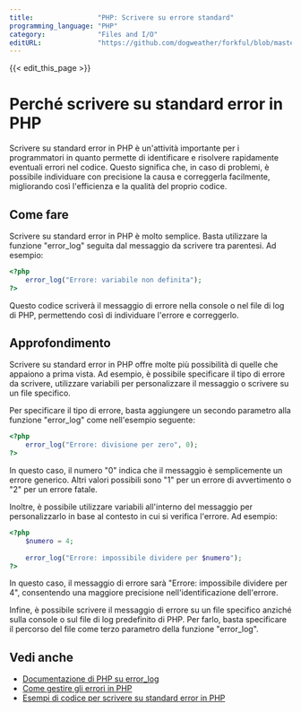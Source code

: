 ```yaml
---
title:                "PHP: Scrivere su errore standard"
programming_language: "PHP"
category:             "Files and I/O"
editURL:              "https://github.com/dogweather/forkful/blob/master/content/it/php/writing-to-standard-error.md"
---
```


{{< edit_this_page >}}

# Perché scrivere su standard error in PHP

Scrivere su standard error in PHP è un'attività importante per i programmatori in quanto permette di identificare e risolvere rapidamente eventuali errori nel codice. Questo significa che, in caso di problemi, è possibile individuare con precisione la causa e correggerla facilmente, migliorando così l'efficienza e la qualità del proprio codice.

## Come fare

Scrivere su standard error in PHP è molto semplice. Basta utilizzare la funzione "error_log" seguita dal messaggio da scrivere tra parentesi. Ad esempio:

```PHP
<?php
    error_log("Errore: variabile non definita");
?>
```

Questo codice scriverà il messaggio di errore nella console o nel file di log di PHP, permettendo così di individuare l'errore e correggerlo.

## Approfondimento

Scrivere su standard error in PHP offre molte più possibilità di quelle che appaiono a prima vista. Ad esempio, è possibile specificare il tipo di errore da scrivere, utilizzare variabili per personalizzare il messaggio o scrivere su un file specifico.

Per specificare il tipo di errore, basta aggiungere un secondo parametro alla funzione "error_log" come nell'esempio seguente:

```PHP
<?php
    error_log("Errore: divisione per zero", 0);
?>
```

In questo caso, il numero "0" indica che il messaggio è semplicemente un errore generico. Altri valori possibili sono "1" per un errore di avvertimento o "2" per un errore fatale.

Inoltre, è possibile utilizzare variabili all'interno del messaggio per personalizzarlo in base al contesto in cui si verifica l'errore. Ad esempio:

```PHP
<?php
    $numero = 4;
    
    error_log("Errore: impossibile dividere per $numero");
?>
```

In questo caso, il messaggio di errore sarà "Errore: impossibile dividere per 4", consentendo una maggiore precisione nell'identificazione dell'errore.

Infine, è possibile scrivere il messaggio di errore su un file specifico anziché sulla console o sul file di log predefinito di PHP. Per farlo, basta specificare il percorso del file come terzo parametro della funzione "error_log".

## Vedi anche

* [Documentazione di PHP su error_log](https://www.php.net/manual/en/function.error-log.php)
* [Come gestire gli errori in PHP](https://www.php.net/manual/en/book.errorfunc.php)
* [Esempi di codice per scrivere su standard error in PHP](https://www.bullseye.io/error-handling-php.php)